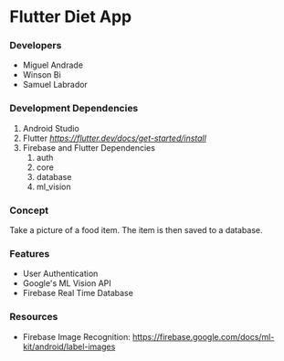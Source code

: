 # Flutter Diet App 

### Developers
* Miguel Andrade  
* Winson Bi  
* Samuel Labrador  

### Development Dependencies

1. Android Studio 
2. Flutter _https://flutter.dev/docs/get-started/install_  
3. Firebase and Flutter Dependencies  
	1. auth
	2. core
	3. database
	4. ml_vision  
	
### Concept
Take a picture of a food item. The item is then saved to a database. 

### Features
* User Authentication
* Google's ML Vision API
* Firebase Real Time Database

### Resources
* Firebase Image Recognition: https://firebase.google.com/docs/ml-kit/android/label-images
